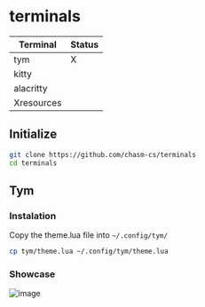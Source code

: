 # terminals

|Terminal  | Status |
|----------|--------|
|tym       |   X    |
|kitty     |        |
|alacritty |        |
|Xresources|        |

## Initialize
```bash
git clone https://github.com/chasm-cs/terminals
cd terminals
```

## Tym
### Instalation
Copy the theme.lua file into `~/.config/tym/`
```bash
cp tym/theme.lua ~/.config/tym/theme.lua
```
### Showcase
![image](https://user-images.githubusercontent.com/88919270/187816531-c9f02c93-cd50-4579-ae89-48b32dd494d7.png)

